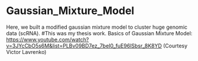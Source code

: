 # Gaussian_Mixture_Model
Here, we built a modified gaussian mixture model to cluster huge genomic data (scRNA).
#This was my thesis work.
Basics of Gaussian Mixture Model: https://www.youtube.com/watch?v=3JYcCbO5s6M&list=PLBv09BD7ez_7beI0_fuE96lSbsr_8K8YD (Courtesy Victor Lavrenko)


